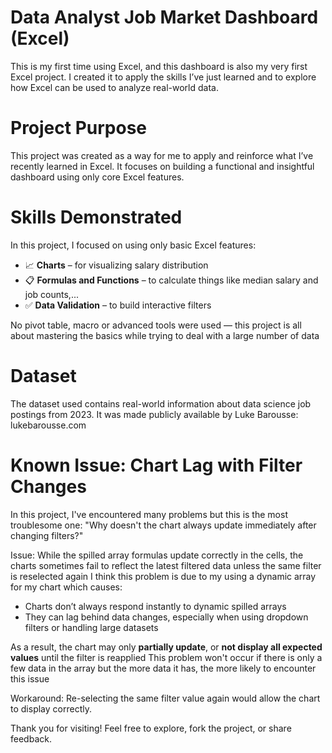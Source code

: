 # Data Analyst Job Market Dashboard (Excel)

This is my first time using Excel, and this dashboard is also my very first Excel project. I created it to apply the skills I’ve just learned and to explore how Excel can be used to analyze real-world data.

# Project Purpose
This project was created as a way for me to apply and reinforce what I’ve recently learned in Excel. It focuses on building a functional and insightful dashboard using only core Excel features.

# Skills Demonstrated

In this project, I focused on using only basic Excel features:

- 📈 **Charts** – for visualizing salary distribution
- 📋 **Formulas and Functions** – to calculate things like median salary and job counts,...
- ✅ **Data Validation** – to build interactive filters

No pivot table, macro or advanced tools were used — this project is all about mastering the basics while trying to deal with a large number of data

# Dataset

The dataset used contains real-world information about data science job postings from 2023. It was made publicly available by Luke Barousse: 
lukebarousse.com

# Known Issue: Chart Lag with Filter Changes

In this project, I've encountered many problems but this is the most troublesome one: "Why doesn't the chart always update immediately after changing filters?"

Issue: While the spilled array formulas update correctly in the cells, the charts sometimes fail to reflect the latest filtered data unless the same filter is reselected again
I think this problem is due to my using a dynamic array for my chart which causes:
- Charts don’t always respond instantly to dynamic spilled arrays
- They can lag behind data changes, especially when using dropdown filters or handling large datasets

As a result, the chart may only **partially update**, or **not display all expected values** until the filter is reapplied
This problem won't occur if there is only a few data in the array but the more data it has, the more likely to encounter this issue

Workaround: Re-selecting the same filter value again would allow the chart to display correctly.


Thank you for visiting! Feel free to explore, fork the project, or share feedback.

